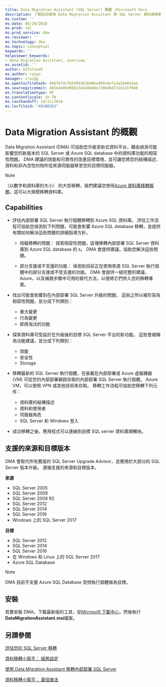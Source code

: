 ```yaml
---
title: Data Migration Assistant (SQL Server) 概觀 |Microsoft Docs
description: 了解如何使用 Data Migration Assistant 將 SQL Server 資料庫移轉至其他 SQL Server 或 Azure 資料庫
ms.custom: ''
ms.date: 08/29/2018
ms.prod: sql
ms.prod_service: dma
ms.reviewer: ''
ms.technology: dma
ms.topic: conceptual
keywords: ''
helpviewer_keywords:
- Data Migration Assistant, overview
ms.assetid: ''
author: HJToland3
ms.author: rajpo
manager: craigg
ms.openlocfilehash: 846fbfdcfb5d99363b98bad09c6efa3a2b46b4ab
ms.sourcegitcommit: 485e4e05d88813d2a8bb8e7296dbd721d125f940
ms.translationtype: MT
ms.contentlocale: zh-TW
ms.lasthandoff: 10/11/2018
ms.locfileid: "49100362"
---
```

# <a name="overview-of-data-migration-assistant"></a>Data Migration Assistant 的概觀

Data Migration Assistant (DMA) 可協助您升級至新式資料平台，藉由偵測可能影響您的新版本的 SQL Server 或 Azure SQL database 中的資料庫功能的相容性問題。 DMA 建議的效能和可靠性的改進目標環境，並可讓您將您的結構描述、 資料和非內含性的物件從來源伺服器移至您的目標伺服器。

> [!NOTE] 
> （以數字和資料庫的大小） 的大型移轉，我們建議您使用[Azure 資料庫移轉服務](https://docs.microsoft.com/azure/dms/dms-overview)，這可以大規模移轉資料庫。
  
## <a name="capabilities"></a>Capabilities

- 評估內部部署 SQL Server 執行個體移轉到 Azure SQL 資料庫。 評估工作流程可協助您偵測到下列問題，可能會影響 Azure SQL database 移轉，並提供有關如何解決這些問題的詳細指導方針。

  - 阻礙移轉的問題： 探索相容性問題，區塊移轉內部部署 SQL Server 資料庫到 Azure SQL database 的 s。 DMA 會提供建議，協助您解決這些問題。

  - 部分支援或不支援的功能： 偵測到目前正在使用來源 SQL Server 執行個體中的部分支援或不受支援的功能。 DMA 會提供一組完整的建議，Azure，以及補救步驟中可用的替代方法，以便將它們併入您的移轉專案。

- 找出可能會影響到在內部部署 SQL Server 升級的問題。 這些之所以被形容為相容性問題，並分成下列類別：

  - 重大變更
  - 行為變更
  - 即將淘汰的功能

- 探索資料庫可受益於在升級後的目標 SQL Server 平台的新功能。 這些會被稱為功能建議，並分成下列類別：

  - 效能
  - 安全性
  - Storage

- 移轉最新的 SQL Server 執行個體，在裝載在內部部署或 Azure 虛擬機器 (VM) 可從您的內部部署網路存取的內部部署 SQL Server 執行個體。 Azure VM，可以使用 VPN 或其他技術來存取。 移轉工作流程可協助您移轉下列元件：

  - 資料庫的結構描述
  - 資料和使用者
  - 伺服器角色
  - SQL Server 和 Windows 登入

- 成功移轉之後，應用程式可以連線到目標 SQL server 資料庫順暢地。

## <a name="supported-source-and-target-versions"></a>支援的來源和目標版本

DMA 會取代所有舊版的 SQL Server Upgrade Advisor，並應用於大部分的 SQL Server 版本升級。 遵循支援的來源和目標版本。

**來源**
- SQL Server 2005
- SQL Server 2008
- SQL Server 2008 R2
- SQL Server 2012 
- SQL Server 2014
- SQL Server 2016
- Windows 上的 SQL Server 2017

**目標**
- SQL Server 2012
- SQL Server 2014
- SQL Server 2016
- 在 Windows 和 Linux 上的 SQL Server 2017
- Azure SQL Database

> [!NOTE] 
> DMA 目前不支援 Azure SQL Database 受控執行個體做為目標。

## <a name="installation"></a>安裝

若要安裝 DMA，下載最新版的工具，從[Microsoft 下載中心](https://www.microsoft.com/download/details.aspx?id=53595)，然後執行**DataMigrationAssistant.msi**檔案。

## <a name="see-also"></a>另請參閱

[評估您的 SQL Server 移轉](../dma/dma-assesssqlonprem.md)

[資料移轉小幫手： 組態設定](../dma/dma-configurationsettings.md)

[使用 Data Migration Assistant 移轉內部部署 SQL Server](../dma/dma-migrateonpremsql.md)

[資料移轉小幫手： 最佳做法](../dma/dma-bestpractices.md)



